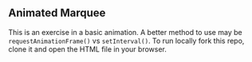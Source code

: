 ## Animated Marquee
This is an exercise in a basic animation. A better method to use may be `requestAnimationFrame()` vs `setInterval()`. To run locally fork this repo, clone it and open the HTML file in your browser.
